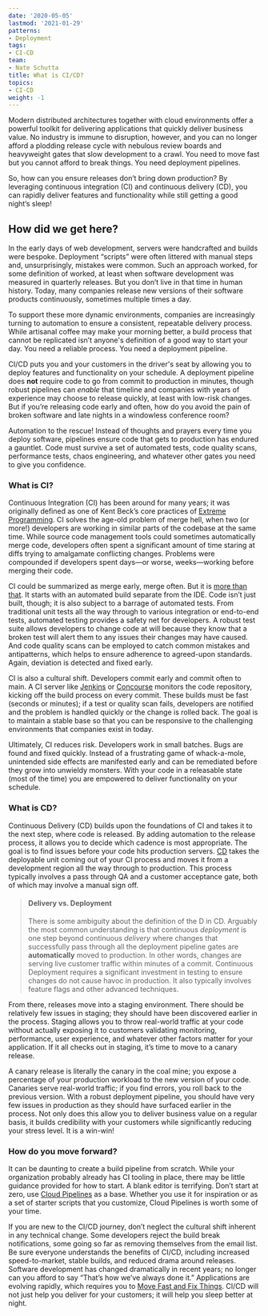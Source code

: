```yaml
---
date: '2020-05-05'
lastmod: '2021-01-29'
patterns:
- Deployment
tags:
- CI-CD
team:
- Nate Schutta
title: What is CI/CD?
topics:
- CI-CD
weight: -1
---
```


Modern distributed architectures together with cloud environments offer a powerful toolkit for delivering applications that quickly deliver business value. No industry is immune to disruption, however, and you can no longer afford a plodding release cycle with nebulous review boards and heavyweight gates that slow development to a crawl. You need to move fast but you cannot afford to break things. You need deployment pipelines.

So, how can you ensure releases don’t bring down production? By leveraging continuous integration (CI) and continuous delivery (CD), you can rapidly deliver features and functionality while still getting a good night’s sleep!
## How did we get here?
In the early days of web development, servers were handcrafted and builds were bespoke. Deployment “scripts” were often littered with manual steps and, unsurprisingly, mistakes were common. Such an approach worked, for some definition of worked, at least when software development was measured in quarterly releases. But you don’t live in that time in human history. Today, many companies release new versions of their software products continuously, sometimes multiple times a day.

To support these more dynamic environments, companies are increasingly turning to automation to ensure a consistent, repeatable delivery process. While artisanal coffee may make your morning better, a build process that cannot be replicated isn’t anyone's definition of a good way to start your day. You need a reliable process. You need a deployment pipeline.

CI/CD puts you and your customers in the driver's seat by allowing you to deploy features and functionality on your schedule. A deployment pipeline does **not** require code to go from commit to production in minutes, though robust pipelines can *enable* that timeline and companies with years of experience may choose to release quickly, at least with low-risk changes. But if you’re releasing code early and often, how do you avoid the pain of broken software and late nights in a windowless conference room?

Automation to the rescue! Instead of thoughts and prayers every time you deploy software, pipelines ensure code that gets to production has endured a gauntlet. Code must survive a set of automated tests, code quality scans, performance tests, chaos engineering, and whatever other gates you need to give you confidence.

### What is CI?
Continuous Integration (CI) has been around for many years; it was originally defined as one of Kent Beck’s core practices of [Extreme Programming](https://www.amazon.com/Extreme-Programming-Explained-Embrace-Change-ebook/dp/B00N1ZN6C0/). CI solves the age-old problem of merge hell, when two (or more!) developers are working in similar parts of the codebase at the same time. While source code management tools could sometimes automatically merge code, developers often spent a significant amount of time staring at diffs trying to amalgamate conflicting changes. Problems were compounded if developers spent days—or worse, weeks—working before merging their code.

CI could be summarized as merge early, merge often. But it is [more than that](https://martinfowler.com/articles/continuousIntegration.html). It starts with an automated build separate from the IDE. Code isn’t just built, though; it is also subject to a barrage of automated tests. From traditional unit tests all the way through to various integration or end-to-end tests, automated testing provides a safety net for developers. A robust test suite allows developers to change code at will because they know that a broken test will alert them to any issues their changes may have caused. And code quality scans can be employed to catch common mistakes and antipatterns, which helps to ensure adherence to agreed-upon standards. Again, deviation is detected and fixed early.

CI is also a cultural shift. Developers commit early and commit often to main. A CI server like [Jenkins](https://jenkins.io) or [Concourse](https://concourse-ci.org) monitors the code repository, kicking off the build process on every commit. These builds must be fast (seconds or minutes); if a test or quality scan fails, developers are notified and the problem is handled quickly or the change is rolled back. The goal is to maintain a stable base so that you can be responsive to the challenging environments that companies exist in today.

Ultimately, CI reduces risk. Developers work in small batches. Bugs are found and fixed quickly. Instead of a frustrating game of whack-a-mole, unintended side effects are manifested early and can be remediated before they grow into unwieldy monsters. With your code in a releasable state (most of the time) you are empowered to deliver functionality on your schedule.

### What is CD?
Continuous Delivery (CD) builds upon the foundations of CI and takes it to the next step, where code is released. By adding automation to the release process, it allows you to decide which cadence is most appropriate. The goal is to find issues before your code hits production servers. [CD](https://martinfowler.com/bliki/ContinuousDelivery.html) takes the deployable unit coming out of your CI process and moves it from a development region all the way through to production. This process typically involves a pass through QA and a customer acceptance gate, both of which may involve a manual sign off.

> #### Delivery vs. Deployment
> There is some ambiguity about the definition of the D in CD. Arguably the most common understanding is that continuous *deployment* is one step beyond continuous *delivery* where changes that successfully pass through all the deployment pipeline gates are **automatically** moved to production. In other words, changes are serving live customer traffic within minutes of a commit. Continuous Deployment requires a significant investment in testing to ensure changes do not cause havoc in production. It also typically involves feature flags and other advanced techniques.


From there, releases move into a staging environment. There should be relatively few issues in staging; they should have been discovered earlier in the process. Staging allows you to throw real-world traffic at your code without actually exposing it to customers validating monitoring, performance, user experience, and whatever other factors matter for your application. If it all checks out in staging, it’s time to move to a canary release.

A canary release is literally the canary in the coal mine; you expose a percentage of your production workload to the new version of your code. Canaries serve real-world traffic; if you find errors, you roll back to the previous version. With a robust deployment pipeline, you should have very few issues in production as they should have surfaced earlier in the process. Not only does this allow you to deliver business value on a regular basis, it builds credibility with your customers while significantly reducing your stress level. It is a win-win!

### How do you move forward?
It can be daunting to create a build pipeline from scratch. While your organization probably already has CI tooling in place, there may be little guidance provided for how to start. A blank editor is terrifying. Don’t start at zero, use [Cloud Pipelines](https://spring.io/blog/2018/11/13/spring-cloud-pipelines-to-cloud-pipelines-migration) as a base. Whether you use it for inspiration or as a set of starter scripts that you customize, Cloud Pipelines is worth some of your time.

If you are new to the CI/CD journey, don’t neglect the cultural shift inherent in any technical change. Some developers reject the build break notifications, some going so far as removing themselves from the email list. Be sure everyone understands the benefits of CI/CD, including increased speed-to-market, stable builds, and reduced drama around releases. Software development has changed dramatically in recent years; no longer can you afford to say “That’s how we’ve always done it.” Applications are evolving rapidly, which requires you to [Move Fast and Fix Things](https://github.blog/2015-12-15-move-fast/). CI/CD will not just help you deliver for your customers; it will help you sleep better at night.